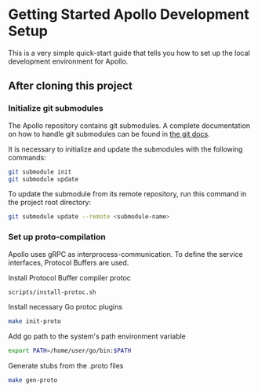 # Getting Started Apollo Development Setup

This is a very simple quick-start guide that tells you how to set up the local development environment for Apollo.

## After cloning this project

### Initialize git submodules

The Apollo repository contains git submodules. A complete documentation on how to handle git submodules can be found in [the git docs](https://git-scm.com/book/fa/v2/Git-Tools-Submodules).

It is necessary to initialize and update the submodules with the following commands:

```bash
git submodule init
git submodule update
```

To update the submodule from its remote repository, run this command in the project root directory:

```bash
git submodule update --remote <submodule-name>
```

### Set up proto-compilation

Apollo uses gRPC as interprocess-communication. To define the service interfaces, Protocol Buffers are used.

Install Protocol Buffer compiler protoc
```bash
scripts/install-protoc.sh
```

Install necessary Go protoc plugins
```bash
make init-proto
```

Add go path to the system's path environment variable
```bash
export PATH=/home/user/go/bin:$PATH
```

Generate stubs from the .proto files
```bash
make gen-proto
```

